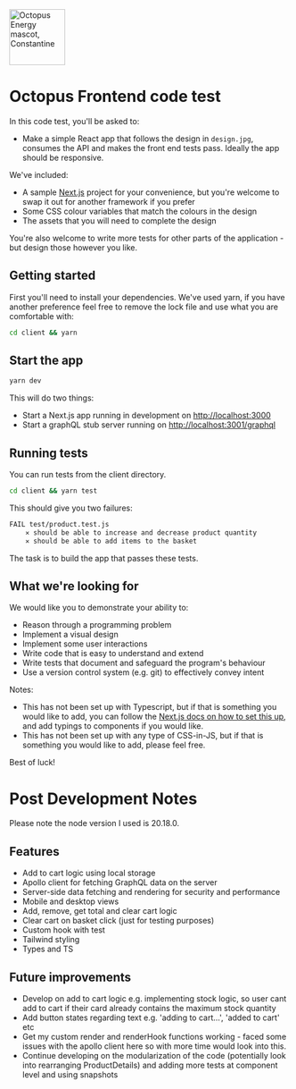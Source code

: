 <img src="https://static.octopuscdn.com/constantine/constantine.svg" alt="Octopus Energy mascot, Constantine" width="100" />

# Octopus Frontend code test

In this code test, you'll be asked to:

- Make a simple React app that follows the design in `design.jpg`, consumes the API and makes the front end tests pass. Ideally the app should be responsive.

We've included:

- A sample [Next.js](https://nextjs.org/) project for your convenience, but you're welcome to swap it out for another framework if you prefer
- Some CSS colour variables that match the colours in the design
- The assets that you will need to complete the design

You're also welcome to write more tests for other parts of the application - but design those however you like.

## Getting started

First you'll need to install your dependencies. We've used yarn, if you have another preference feel free to remove the lock file and use what you are comfortable with:

```sh
cd client && yarn
```

## Start the app

```sh
yarn dev
```

This will do two things:

- Start a Next.js app running in development on <http://localhost:3000>
- Start a graphQL stub server running on <http://localhost:3001/graphql>

## Running tests

You can run tests from the client directory.

```sh
cd client && yarn test
```

This should give you two failures:

```sh
FAIL test/product.test.js
    ✕ should be able to increase and decrease product quantity
    ✕ should be able to add items to the basket
```

The task is to build the app that passes these tests.

## What we're looking for

We would like you to demonstrate your ability to:

- Reason through a programming problem
- Implement a visual design
- Implement some user interactions
- Write code that is easy to understand and extend
- Write tests that document and safeguard the program's behaviour
- Use a version control system (e.g. git) to effectively convey intent

Notes:

- This has not been set up with Typescript, but if that is something you would like to add, you can follow the [Next.js docs on how to set this up](https://nextjs.org/docs/basic-features/typescript#existing-projects), and add typings to components if you would like.
- This has not been set up with any type of CSS-in-JS, but if that is something you would like to add, please feel free.

Best of luck!


# Post Development Notes

Please note the node version I used is 20.18.0. 

## Features 

- Add to cart logic using local storage 
- Apollo client for fetching GraphQL data on the server 
- Server-side data fetching and rendering for security and performance 
- Mobile and desktop views
- Add, remove, get total and clear cart logic 
- Clear cart on basket click (just for testing purposes)
- Custom hook with test
- Tailwind styling
- Types and TS 

## Future improvements

- Develop on add to cart logic e.g. implementing stock logic, so user cant add to cart if their card already contains the maximum stock quantity
- Add button states regarding text e.g. 'adding to cart...', 'added to cart' etc
- Get my custom render and renderHook functions working - faced some issues with the apollo client here so with more time would look into this.  
- Continue developing on the modularization of the code (potentially look into rearranging ProductDetails) and adding more tests at component level and using snapshots